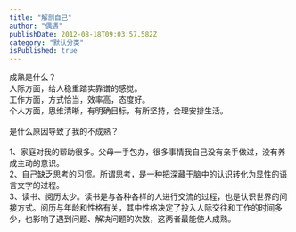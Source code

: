 ```yaml
---
title: "解剖自己"
author: "偶遇"
publishDate: 2012-08-18T09:03:57.582Z
category: "默认分类"
isPublished: true
---
```


<div>成熟是什么？</div><div>人际方面，给人稳重踏实靠谱的感觉。</div><div>工作方面，方式恰当，效率高，态度好。</div><div>个人方面，思维清晰，有明确目标，有所坚持，合理安排生活。</div><div><br></div>是什么原因导致了我的不成熟？<div><br></div><div>1、家庭对我的帮助很多。父母一手包办，很多事情我自己没有亲手做过，没有养成主动的意识。</div><div>2、自己缺乏思考的习惯。所谓思考，是一种把深藏于脑中的认识转化为显性的语言文字的过程。</div><div>3、读书、阅历太少。读书是与各种各样的人进行交流的过程，也是认识世界的间接方式。阅历与年龄和性格有关，其中性格决定了投入人际交往和工作的时间多少，也影响了遇到问题、解决问题的次数，这两者最能使人成熟。</div>